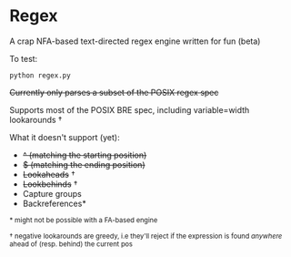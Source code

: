 # Regex

A crap NFA-based text-directed regex engine written for fun (beta)

To test:

```shell
python regex.py
```

~~Currently only parses a subset of the POSIX regex spec~~

Supports most of the POSIX BRE spec, including variable=width lookarounds †

What it doesn't support (yet):

- ~~^ (matching the starting position)~~
- ~~$ (matching the ending position)~~
- ~~Lookaheads~~ †
- ~~Lookbehinds~~ †
- Capture groups
- Backreferences\*

<sub>\* might not be possible with a FA-based engine<sub>

<sub>† negative lookarounds are greedy, i.e they'll reject if the expression is found _anywhere_ ahead of (resp. behind) the current pos<sub>
